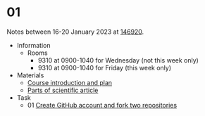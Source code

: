 # 01
Notes between 16-20 January 2023 at [146920](https://edunex.itb.ac.id/courses/45997/preview/146920).

- Information
  + Rooms
    - 9310 at 0900-1040 for Wednesday (not this week only)
    - 9310 at 0900-1040 for Friday (this week only)
- Materials
  + [Course introduction and plan](20220120-0.jpeg)
  + [Parts of scientific article](20220120-1.jpeg)
- Task
  + 01 [Create GitHub account and fork two repositories](https://github.com/dudung/nt8098-01-2022-2/issues/1)
